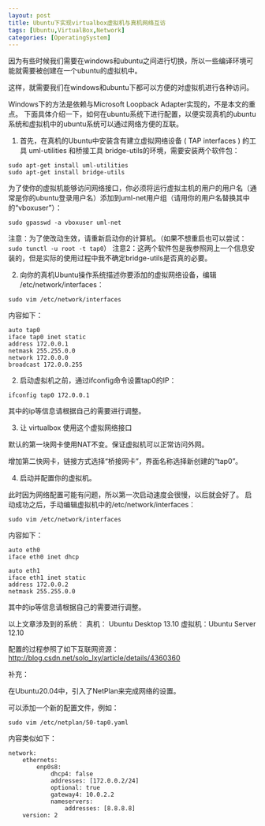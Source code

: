 ```yaml
---
layout: post
title: Ubuntu下实现virtualbox虚拟机与真机网络互访
tags: [Ubuntu,VirtualBox,Network]
categories: [OperatingSystem]
---
```


因为有些时候我们需要在windows和ubuntu之间进行切换，所以一些编译环境可能就需要被创建在一个ubuntu的虚拟机中。

这样，就需要我们在windows和ubuntu下都可以方便的对虚拟机进行各种访问。

<!--break-->

Windows下的方法是依赖与Microsoft Loopback Adapter实现的，不是本文的重点。
下面具体介绍一下，如何在ubuntu系统下进行配置，以便实现真机的ubuntu系统和虚拟机中的ubuntu系统可以通过网络方便的互联。


1. 首先，在真机的Ubuntu中安装含有建立虚拟网络设备 ( TAP interfaces ) 的工具 uml-utilities 和桥接工具 bridge-utils的环境，需要安装两个软件包：

```
sudo apt-get install uml-utilities
sudo apt-get install bridge-utils
```

为了使你的虚拟机能够访问网络接口，你必须将运行虚拟主机的用户的用户名（通常是你的ubuntu登录用户名）添加到uml-net用户组（请用你的用户名替换其中的“vboxuser”）：

```
sudo gpasswd -a vboxuser uml-net
```

注意：为了使改动生效，请重新启动你的计算机。（如果不想重启也可以尝试：`sudo tunctl -u root -t tap0`）
注意2：这两个软件包是我参照网上一个信息安装的，但是实际的使用过程中我不确定bridge-utils是否真的必要。

2. 向你的真机Ubuntu操作系统描述你要添加的虚拟网络设备，编辑 /etc/network/interfaces：

```
sudo vim /etc/network/interfaces
```

内容如下：

```
auto tap0
iface tap0 inet static
address 172.0.0.1
netmask 255.255.0.0
network 172.0.0.0
broadcast 172.0.0.255
```

2. 启动虚拟机之前，通过ifconfig命令设置tap0的IP：

```
ifconfig tap0 172.0.0.1
```

其中的ip等信息请根据自己的需要进行调整。

3. 让 virtualbox 使用这个虚拟网络接口

默认的第一块网卡使用NAT不变。保证虚拟机可以正常访问外网。

增加第二快网卡，链接方式选择“桥接网卡”，界面名称选择新创建的“tap0”。

4. 启动并配置你的虚拟机。

此时因为网络配置可能有问题，所以第一次启动速度会很慢，以后就会好了。
启动成功之后，手动编辑虚拟机中的/etc/network/interfaces：

```
sudo vim /etc/network/interfaces
```

内容如下：

```
auto eth0
iface eth0 inet dhcp

auto eth1
iface eth1 inet static
address 172.0.0.2
netmask 255.255.0.0
```

其中的ip等信息请根据自己的需要进行调整。

以上文章涉及到的系统：
真机： Ubuntu Desktop 13.10
虚拟机：Ubuntu Server 12.10

配置的过程参照了如下互联网资源：
http://blog.csdn.net/solo_lxy/article/details/4360360

补充：

在Ubuntu20.04中，引入了NetPlan来完成网络的设置。

可以添加一个新的配置文件，例如：

```
sudo vim /etc/netplan/50-tap0.yaml
```

内容类似如下：

```
network:
    ethernets:
        enp0s8:
            dhcp4: false
            addresses: [172.0.0.2/24]
            optional: true
            gateway4: 10.0.2.2
            nameservers:
                addresses: [8.8.8.8]
    version: 2

```
